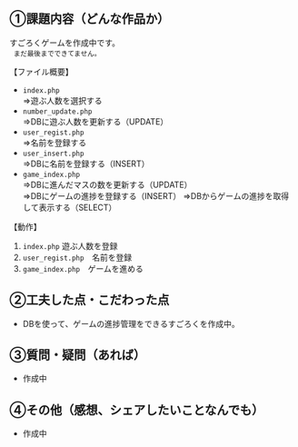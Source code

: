 ## ①課題内容（どんな作品か）

すごろくゲームを作成中です。<br>
 ` まだ最後までできてません。` 

【ファイル概要】
- ```index.php```  <br>
    ⇒遊ぶ人数を選択する
- ```number_update.php```  <br>
    ⇒DBに遊ぶ人数を更新する（UPDATE）
- ```user_regist.php```  <br>
    ⇒名前を登録する
- ```user_insert.php```  <br>
    ⇒DBに名前を登録する（INSERT）
- ```game_index.php```  <br>
    ⇒DBに進んだマスの数を更新する（UPDATE）<br>
    ⇒DBにゲームの進捗を登録する（INSERT）
    ⇒DBからゲームの進捗を取得して表示する（SELECT）


【動作】
1. ```index.php``` 遊ぶ人数を登録
2. ```user_regist.php```　名前を登録
3. ```game_index.php```　ゲームを進める


## ②工夫した点・こだわった点

- DBを使って、ゲームの進捗管理をできるすごろくを作成中。

## ③質問・疑問（あれば）

- 作成中

## ④その他（感想、シェアしたいことなんでも）

- 作成中

